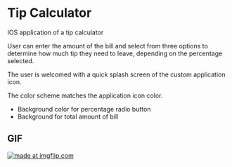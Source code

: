 # Tip Calculator

IOS application of a tip calculator 

User can enter the amount of the bill and select from three options to determine how much tip they need to leave, depending on the percentage selected.

The user is welcomed with a quick splash screen of the custom application icon.

The color scheme matches the application icon color.
- Background color for percentage radio button 
- Background for total amount of bill

## GIF
<a href="https://imgflip.com/gif/238z0w"><img src="https://i.imgflip.com/238z0w.gif" title="made at imgflip.com"/></a>
